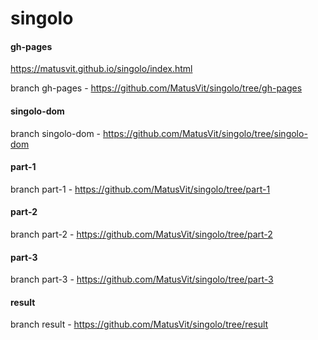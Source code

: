 # singolo
#### gh-pages 
https://matusvit.github.io/singolo/index.html

branch gh-pages - https://github.com/MatusVit/singolo/tree/gh-pages

#### singolo-dom
branch singolo-dom - https://github.com/MatusVit/singolo/tree/singolo-dom

#### part-1
branch part-1 - https://github.com/MatusVit/singolo/tree/part-1

#### part-2
branch part-2 - https://github.com/MatusVit/singolo/tree/part-2

#### part-3
branch part-3 - https://github.com/MatusVit/singolo/tree/part-3

#### result
branch result - https://github.com/MatusVit/singolo/tree/result

